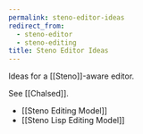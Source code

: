 ```yaml
---
permalink: steno-editor-ideas
redirect_from:
  - steno-editor
  - steno-editing
title: Steno Editor Ideas
---
```

Ideas for a [[Steno]]-aware editor.

See [[Chalsed]].

- [[Steno Editing Model]]
- [[Steno Lisp Editing Model]]
